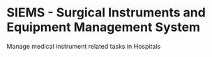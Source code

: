 # SIEMS - Surgical Instruments and Equipment Management System
Manage medical instrument related tasks in Hospitals

